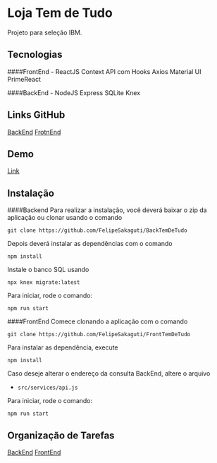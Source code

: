 # Loja Tem de Tudo

Projeto para seleção IBM.



## Tecnologias
####FrontEnd - ReactJS
Context API com Hooks
Axios
Material UI
PrimeReact

####BackEnd - NodeJS
Express
SQLite
Knex

## Links GitHub

[BackEnd](https://github.com/FelipeSakaguti/BackTemDeTudo)
[FrotnEnd](https://github.com/FelipeSakaguti/FrontTemDeTudo)


## Demo

[Link](http://lojatemdetudo.mybluemix.net/)


## Instalação

####Backend
Para realizar a instalação, você deverá baixar o zip da aplicação ou clonar usando o comando
```
git clone https://github.com/FelipeSakaguti/BackTemDeTudo
```
Depois deverá instalar as dependências com o comando

```
npm install
```
Instale o banco SQL usando
```
npx knex migrate:latest
```

Para iniciar, rode o comando:
```
npm run start
```

####FrontEnd
Comece clonando a aplicação com o comando
```
git clone https://github.com/FelipeSakaguti/FrontTemDeTudo
```
Para instalar as dependência, execute

```
npm install
```
Caso deseje alterar o endereço da consulta BackEnd, altere o arquivo
* `src/services/api.js`

Para iniciar, rode o comando:
```
npm run start
```


## Organização de Tarefas

[BackEnd](https://github.com/FelipeSakaguti/LojaTemDeTudo/blob/master/Tarefas%20BackEnd.md)
[FrontEnd](https://github.com/FelipeSakaguti/LojaTemDeTudo/blob/master/Tarefas%20FrontEnd.md)
